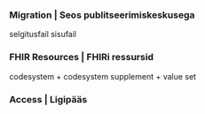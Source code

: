 ### Migration | Seos publitseerimiskeskusega

selgitusfail
sisufail

### FHIR Resources | FHIRi ressursid
codesystem + codesystem supplement + value set

### Access | Ligipääs